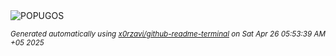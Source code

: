 <div align="justify">
<picture>
    <source media="(prefers-color-scheme: dark)" srcset="https://i.ibb.co/Y7jZrY31/output-gif.gif">
    <source media="(prefers-color-scheme: light)" srcset="https://i.ibb.co/Y7jZrY31/output-gif.gif">
    <img alt="POPUGOS" src="https://i.ibb.co/Y7jZrY31/output-gif.gif">
</picture>

<sub><i>Generated automatically using [x0rzavi/github-readme-terminal](https://github.com/x0rzavi/github-readme-terminal) on Sat Apr 26 05:53:39 AM +05 2025</i></sub>
</div>